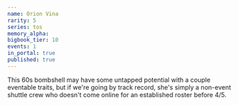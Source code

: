```yaml
---
name: Orion Vina
rarity: 5
series: tos
memory_alpha:
bigbook_tier: 10
events: 1
in_portal: true
published: true
---
```


This 60s bombshell may have some untapped potential with a couple eventable traits, but if we're going by track record, she's simply a non-event shuttle crew who doesn't come online for an established roster before 4/5.
